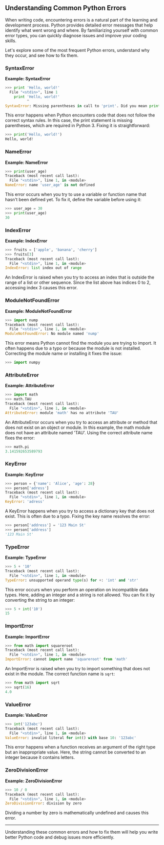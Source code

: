 ## Understanding Common Python Errors

When writing code, encountering errors is a natural part of the learning and development process. Python provides detailed error messages that help identify what went wrong and where. By familiarizing yourself with common error types, you can quickly diagnose issues and improve your coding skills.

Let's explore some of the most frequent Python errors, understand why they occur, and see how to fix them.

### SyntaxError

**Example: SyntaxError**

```py
>>> print 'Hello, world!'
  File "<stdin>", line 1
    print 'Hello, world!'
          ^
SyntaxError: Missing parentheses in call to 'print'. Did you mean print('Hello, world!')?
```

This error happens when Python encounters code that does not follow the correct syntax rules. In this case, the print statement is missing parentheses, which are required in Python 3. Fixing it is straightforward:

```py
>>> print('Hello, world!')
Hello, world!
```

### NameError

**Example: NameError**

```py
>>> print(user_age)
Traceback (most recent call last):
  File "<stdin>", line 1, in <module>
NameError: name 'user_age' is not defined
```

This error occurs when you try to use a variable or function name that hasn't been defined yet. To fix it, define the variable before using it:

```py
>>> user_age = 30
>>> print(user_age)
30
```

### IndexError

**Example: IndexError**

```py
>>> fruits = ['apple', 'banana', 'cherry']
>>> fruits[3]
Traceback (most recent call last):
  File "<stdin>", line 1, in <module>
IndexError: list index out of range
```

An IndexError is raised when you try to access an index that is outside the range of a list or other sequence. Since the list above has indices 0 to 2, accessing index 3 causes this error.

### ModuleNotFoundError

**Example: ModuleNotFoundError**

```py
>>> import nump
Traceback (most recent call last):
  File "<stdin>", line 1, in <module>
ModuleNotFoundError: No module named 'nump'
```

This error means Python cannot find the module you are trying to import. It often happens due to a typo or because the module is not installed. Correcting the module name or installing it fixes the issue:

```py
>>> import numpy
```

### AttributeError

**Example: AttributeError**

```py
>>> import math
>>> math.TAU
Traceback (most recent call last):
  File "<stdin>", line 1, in <module>
AttributeError: module 'math' has no attribute 'TAU'
```

An AttributeError occurs when you try to access an attribute or method that does not exist on an object or module. In this example, the math module does not have an attribute named 'TAU'. Using the correct attribute name fixes the error:

```py
>>> math.pi
3.141592653589793
```

### KeyError

**Example: KeyError**

```py
>>> person = {'name': 'Alice', 'age': 28}
>>> person['adress']
Traceback (most recent call last):
  File "<stdin>", line 1, in <module>
KeyError: 'adress'
```

A KeyError happens when you try to access a dictionary key that does not exist. This is often due to a typo. Fixing the key name resolves the error:

```py
>>> person['address'] = '123 Main St'
>>> person['address']
'123 Main St'
```

### TypeError

**Example: TypeError**

```py
>>> 5 + '10'
Traceback (most recent call last):
  File "<stdin>", line 1, in <module>
TypeError: unsupported operand type(s) for +: 'int' and 'str'
```

This error occurs when you perform an operation on incompatible data types. Here, adding an integer and a string is not allowed. You can fix it by converting the string to an integer:

```py
>>> 5 + int('10')
15
```

### ImportError

**Example: ImportError**

```py
>>> from math import squareroot
Traceback (most recent call last):
  File "<stdin>", line 1, in <module>
ImportError: cannot import name 'squareroot' from 'math'
```

An ImportError is raised when you try to import something that does not exist in the module. The correct function name is `sqrt`:

```py
>>> from math import sqrt
>>> sqrt(16)
4.0
```

### ValueError

**Example: ValueError**

```py
>>> int('123abc')
Traceback (most recent call last):
  File "<stdin>", line 1, in <module>
ValueError: invalid literal for int() with base 10: '123abc'
```

This error happens when a function receives an argument of the right type but an inappropriate value. Here, the string cannot be converted to an integer because it contains letters.

### ZeroDivisionError

**Example: ZeroDivisionError**

```py
>>> 10 / 0
Traceback (most recent call last):
  File "<stdin>", line 1, in <module>
ZeroDivisionError: division by zero
```

Dividing a number by zero is mathematically undefined and causes this error.

---

Understanding these common errors and how to fix them will help you write better Python code and debug issues more efficiently.
